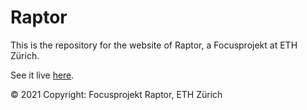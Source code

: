 # Raptor
This is the repository for the website of Raptor, a Focusprojekt at ETH Zürich. 

See it live [here](https://www.raptor.ethz.ch/). 
 
© 2021 Copyright: Focusprojekt Raptor, ETH Zürich